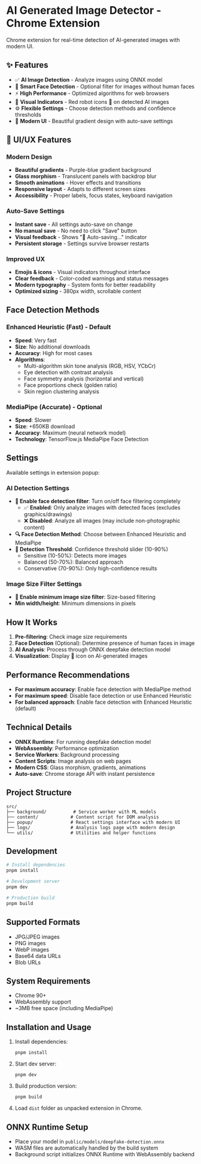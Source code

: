 # AI Generated Image Detector - Chrome Extension

Chrome extension for real-time detection of AI-generated images with modern UI.

## ✨ Features

- ✅ **AI Image Detection** - Analyze images using ONNX model
- 🎯 **Smart Face Detection** - Optional filter for images without human faces  
- ⚡ **High Performance** - Optimized algorithms for web browsers
- 🎨 **Visual Indicators** - Red robot icons 🤖 on detected AI images
- ⚙️ **Flexible Settings** - Choose detection methods and confidence thresholds
- 🌟 **Modern UI** - Beautiful gradient design with auto-save settings

## 🎨 UI/UX Features

### Modern Design
- **Beautiful gradients** - Purple-blue gradient background
- **Glass morphism** - Translucent panels with backdrop blur
- **Smooth animations** - Hover effects and transitions
- **Responsive layout** - Adapts to different screen sizes
- **Accessibility** - Proper labels, focus states, keyboard navigation

### Auto-Save Settings
- **Instant save** - All settings auto-save on change
- **No manual save** - No need to click "Save" button
- **Visual feedback** - Shows "💾 Auto-saving..." indicator
- **Persistent storage** - Settings survive browser restarts

### Improved UX
- **Emojis & icons** - Visual indicators throughout interface
- **Clear feedback** - Color-coded warnings and status messages
- **Modern typography** - System fonts for better readability
- **Optimized sizing** - 380px width, scrollable content

## Face Detection Methods

### Enhanced Heuristic (Fast) - Default
- **Speed**: Very fast
- **Size**: No additional downloads
- **Accuracy**: High for most cases
- **Algorithms**:
  - Multi-algorithm skin tone analysis (RGB, HSV, YCbCr)
  - Eye detection with contrast analysis
  - Face symmetry analysis (horizontal and vertical)
  - Face proportions check (golden ratio)
  - Skin region clustering analysis

### MediaPipe (Accurate) - Optional
- **Speed**: Slower
- **Size**: +650KB download
- **Accuracy**: Maximum (neural network model)
- **Technology**: TensorFlow.js MediaPipe Face Detection

## Settings

Available settings in extension popup:

### AI Detection Settings
- **🤖 Enable face detection filter**: Turn on/off face filtering completely
  - ✅ **Enabled**: Only analyze images with detected faces (excludes graphics/drawings)
  - ❌ **Disabled**: Analyze all images (may include non-photographic content)
- **🔍 Face Detection Method**: Choose between Enhanced Heuristic and MediaPipe
- **🎯 Detection Threshold**: Confidence threshold slider (10-90%)
  - Sensitive (10-50%): Detects more images
  - Balanced (50-70%): Balanced approach
  - Conservative (70-90%): Only high-confidence results

### Image Size Filter Settings  
- **📐 Enable minimum image size filter**: Size-based filtering
- **Min width/height**: Minimum dimensions in pixels

## How It Works

1. **Pre-filtering**: Check image size requirements
2. **Face Detection** (Optional): Determine presence of human faces in image
3. **AI Analysis**: Process through ONNX deepfake detection model
4. **Visualization**: Display 🤖 icon on AI-generated images

## Performance Recommendations

- **For maximum accuracy**: Enable face detection with MediaPipe method
- **For maximum speed**: Disable face detection or use Enhanced Heuristic
- **For balanced approach**: Enable face detection with Enhanced Heuristic (default)

## Technical Details

- **ONNX Runtime**: For running deepfake detection model
- **WebAssembly**: Performance optimization
- **Service Workers**: Background processing
- **Content Scripts**: Image analysis on web pages
- **Modern CSS**: Glass morphism, gradients, animations
- **Auto-save**: Chrome storage API with instant persistence

## Project Structure

```
src/
├── background/          # Service worker with ML models
├── content/            # Content script for DOM analysis
├── popup/              # React settings interface with modern UI
├── logs/               # Analysis logs page with modern design
└── utils/              # Utilities and helper functions
```

## Development

```bash
# Install dependencies
pnpm install

# Development server
pnpm dev

# Production build
pnpm build
```

## Supported Formats

- JPG/JPEG images
- PNG images  
- WebP images
- Base64 data URLs
- Blob URLs

## System Requirements

- Chrome 90+
- WebAssembly support
- ~3MB free space (including MediaPipe)

## Installation and Usage

1. Install dependencies:
   ```
   pnpm install
   ```
2. Start dev server:
   ```
   pnpm dev
   ```
3. Build production version:
   ```
   pnpm build
   ```
4. Load `dist` folder as unpacked extension in Chrome.

## ONNX Runtime Setup
- Place your model in `public/models/deepfake-detection.onnx`
- WASM files are automatically handled by the build system
- Background script initializes ONNX Runtime with WebAssembly backend